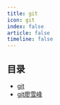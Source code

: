 ```yaml
---
title: git
icon: git
index: false
article: false
timeline: false
---
```


## 目录

- [git](git/git.md)
- [git廖雪峰](git/git廖雪峰.md)

